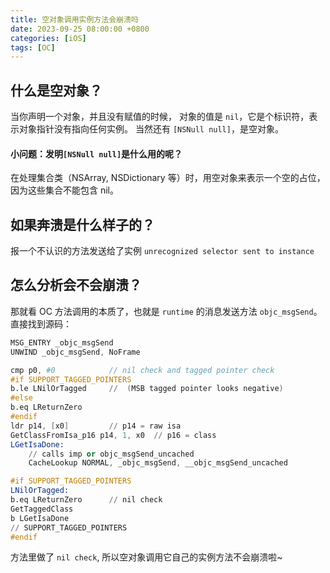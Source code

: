 ```yaml
---
title: 空对象调用实例方法会崩溃吗
date: 2023-09-25 08:00:00 +0800
categories: [iOS]
tags: [OC]
---
```


## 什么是空对象？

当你声明一个对象，并且没有赋值的时候， 对象的值是 `nil`，它是个标识符，表示对象指针没有指向任何实例。
当然还有 `[NSNull null]`，是空对象。

#### 小问题：发明`[NSNull null]`是什么用的呢？

在处理集合类（NSArray, NSDictionary 等）时，用空对象来表示一个空的占位，因为这些集合不能包含 nil。

## 如果奔溃是什么样子的？

报一个不认识的方法发送给了实例
`unrecognized selector sent to instance`

## 怎么分析会不会崩溃？

那就看 OC 方法调用的本质了，也就是 `runtime` 的消息发送方法 `objc_msgSend`。
直接找到源码：

```s
MSG_ENTRY _objc_msgSend
UNWIND _objc_msgSend, NoFrame

cmp p0, #0            // nil check and tagged pointer check
#if SUPPORT_TAGGED_POINTERS
b.le LNilOrTagged     //  (MSB tagged pointer looks negative)
#else
b.eq LReturnZero
#endif
ldr p14, [x0]         // p14 = raw isa
GetClassFromIsa_p16 p14, 1, x0  // p16 = class
LGetIsaDone:
    // calls imp or objc_msgSend_uncached
    CacheLookup NORMAL, _objc_msgSend, __objc_msgSend_uncached

#if SUPPORT_TAGGED_POINTERS
LNilOrTagged:
b.eq LReturnZero      // nil check
GetTaggedClass
b LGetIsaDone
// SUPPORT_TAGGED_POINTERS
#endif
```

方法里做了 `nil check`, 所以空对象调用它自己的实例方法不会崩溃啦~
